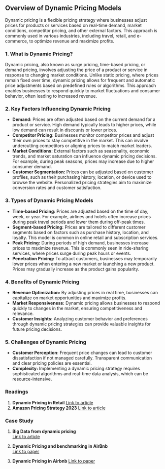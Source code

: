## **Overview of Dynamic Pricing Models**

Dynamic pricing is a flexible pricing strategy where businesses adjust prices for products or services based on real-time demand, market conditions, competitor pricing, and other external factors. This approach is commonly used in various industries, including travel, retail, and e-commerce, to optimize revenue and maximize profits.

### **1. What is Dynamic Pricing?**
Dynamic pricing, also known as surge pricing, time-based pricing, or demand pricing, involves adjusting the price of a product or service in response to changing market conditions. Unlike static pricing, where prices remain fixed over time, dynamic pricing allows for frequent and automatic price adjustments based on predefined rules or algorithms. This approach enables businesses to respond quickly to market fluctuations and consumer behavior, often leading to increased revenue.

### **2. Key Factors Influencing Dynamic Pricing**
- **Demand:** Prices are often adjusted based on the current demand for a product or service. High demand typically leads to higher prices, while low demand can result in discounts or lower prices.
- **Competitor Pricing:** Businesses monitor competitor prices and adjust their own prices to stay competitive in the market. This can involve undercutting competitors or aligning prices to match market leaders.
- **Market Conditions:** External factors such as seasonality, economic trends, and market saturation can influence dynamic pricing decisions. For example, during peak seasons, prices may increase due to higher consumer demand.
- **Customer Segmentation:** Prices can be adjusted based on customer profiles, such as their purchasing history, location, or device used to browse the website. Personalized pricing strategies aim to maximize conversion rates and customer satisfaction.
  
### **3. Types of Dynamic Pricing Models**
- **Time-based Pricing:** Prices are adjusted based on the time of day, week, or year. For example, airlines and hotels often increase prices during peak travel periods and lower them during off-peak times.
- **Segment-based Pricing:** Prices are tailored to different customer segments based on factors such as purchase history, location, and loyalty. This model is common in online retail and subscription services.
- **Peak Pricing:** During periods of high demand, businesses increase prices to maximize revenue. This is commonly seen in ride-sharing services, where prices surge during peak hours or events.
- **Penetration Pricing:** To attract customers, businesses may temporarily lower prices when entering a new market or launching a new product. Prices may gradually increase as the product gains popularity.
  
### **4. Benefits of Dynamic Pricing**
- **Revenue Optimization:** By adjusting prices in real time, businesses can capitalize on market opportunities and maximize profits.
- **Market Responsiveness:** Dynamic pricing allows businesses to respond quickly to changes in the market, ensuring competitiveness and relevance.
- **Customer Insights:** Analyzing customer behavior and preferences through dynamic pricing strategies can provide valuable insights for future pricing decisions.

### **5. Challenges of Dynamic Pricing**
- **Customer Perception:** Frequent price changes can lead to customer dissatisfaction if not managed carefully. Transparent communication and clear pricing policies are essential.
- **Complexity:** Implementing a dynamic pricing strategy requires sophisticated algorithms and real-time data analysis, which can be resource-intensive.

### **Readings** ###
1. **Dynamic Pricing in Retail**
    [Link to article](https://www.mckinsey.com/capabilities/growth-marketing-and-sales/our-insights/the-dos-and-donts-of-dynamic-pricing-in-retail)
2. **Amazon Pricing Strategy 2023**
    [Link to article](https://www.symson.com/blog/amazon-pricing-strategy-2023-the-ultimate-pricing-guide-for-ecommerce-businesses-on-amazon)


### **Case Study** ###

1. **Big Data from dynamic pricing**  
   [Link to article](https://www.sciencedirect.com/science/article/pii/S0169207020301825?casa_token=bW92H-wH16sAAAAA:88bqbCOAaIdHRZE9xCd1_EHSP1bci4QBiXPoJhVGoAzx9SaMka6zoSHpdSuai4pz5vba3UmQ)
   
2. **Dynamic Pricing and benchmarking in AirBnb**  
   [Link to paper](https://eprints.bbk.ac.uk/id/eprint/28066/1/paper_45.pdf)
   
3. **Dynamic Pricing in Airbnb**
    [Link to paper](https://www.sciencedirect.com/science/article/abs/pii/S0148296321009267?fr=RR-2&ref=pdf_download&rr=8b3f3a833871f9cc)